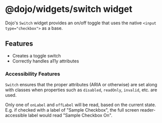 # @dojo/widgets/switch widget

Dojo's `Switch` widget provides an on/off toggle that uses the native `<input type="checkbox">` as a base.

## Features

-   Creates a toggle switch
-   Correctly handles a11y attributes

### Accessibility Features

`Switch` ensures that the proper attributes (ARIA or otherwise) are set along with classes when properties such as `disabled`, `readOnly`, `invalid`, etc. are used.

Only one of `onLabel` and `offLabel` will be read, based on the current state. E.g. if checked with a label of "Sample Checkbox", the full screen reader-accessible label would read "Sample Checkbox On".
